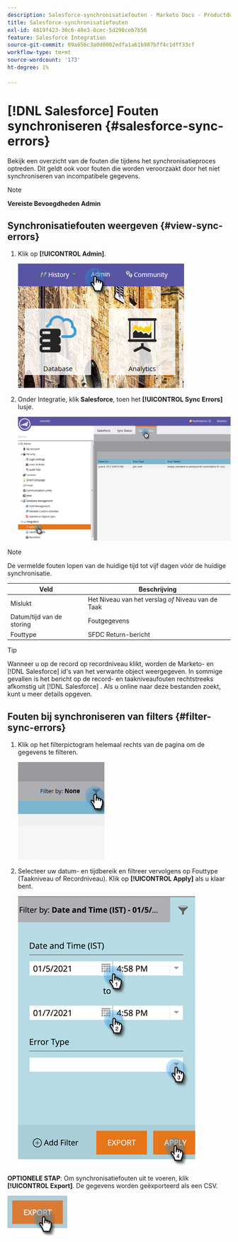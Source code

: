 ```yaml
---
description: Salesforce-synchronisatiefouten - Marketo Docs - Productdocumentatie
title: Salesforce-synchronisatiefouten
exl-id: 4819f423-30c6-48e3-8cec-5d298ceb7b56
feature: Salesforce Integration
source-git-commit: 09a656c3a0d0002edfa1a61b987bff4c1dff33cf
workflow-type: tm+mt
source-wordcount: '173'
ht-degree: 1%

---
```


# [!DNL Salesforce] Fouten synchroniseren {#salesforce-sync-errors}

Bekijk een overzicht van de fouten die tijdens het synchronisatieproces optreden. Dit geldt ook voor fouten die worden veroorzaakt door het niet synchroniseren van incompatibele gegevens.

>[!NOTE]
>
>**Vereiste Bevoegdheden Admin**

## Synchronisatiefouten weergeven {#view-sync-errors}

1. Klik op **[!UICONTROL Admin]**.

   ![](assets/salesforce-sync-errors-1.png)

1. Onder Integratie, klik **Salesforce**, toen het **[!UICONTROL Sync Errors]** lusje.

   ![](assets/salesforce-sync-errors-2.png)

>[!NOTE]
>
>De vermelde fouten lopen van de huidige tijd tot vijf dagen vóór de huidige synchronisatie.

| Veld | Beschrijving |
|---|---|
| Mislukt | Het Niveau van het verslag _of_ Niveau van de Taak |
| Datum/tijd van de storing | Foutgegevens |
| Fouttype | SFDC Return-bericht |

>[!TIP]
>
>Wanneer u op de record op recordniveau klikt, worden de Marketo- en [!DNL Salesforce] id&#39;s van het verwante object weergegeven. In sommige gevallen is het bericht op de record- en taakniveaufouten rechtstreeks afkomstig uit [!DNL Salesforce] . Als u online naar deze bestanden zoekt, kunt u meer details opgeven.

## Fouten bij synchroniseren van filters {#filter-sync-errors}

1. Klik op het filterpictogram helemaal rechts van de pagina om de gegevens te filteren.

   ![](assets/salesforce-sync-errors-3.png)

1. Selecteer uw datum- en tijdbereik en filtreer vervolgens op Fouttype (Taakniveau of Recordniveau). Klik op **[!UICONTROL Apply]** als u klaar bent.

   ![](assets/salesforce-sync-errors-4.png)

**OPTIONELE STAP**: Om synchronisatiefouten uit te voeren, klik **[!UICONTROL Export]**. De gegevens worden geëxporteerd als een CSV.

![](assets/salesforce-sync-errors-5.png)
